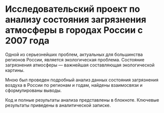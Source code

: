 # Исследовательский проект по анализу состояния загрязнения атмосферы в городах России с 2007 года

Одной из серьезнейших проблем, актуальных для большинства регионов России, является экологическая проблема. Состояние загрязнения атмосферы — важнейшая составляющая экологической картины.

Мною был проведен подробный анализ данных состояния загрязнения воздуха в России по регионам и годам, найдены взаимосвязи и сформулированы выводы.

Код и полные результаты анализа представлены в блокноте.
Ключевые результаты приведены в аналитической записке.
